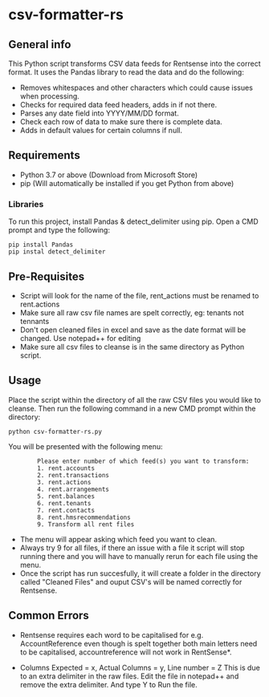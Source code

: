# csv-formatter-rs

## General info

This Python script transforms CSV data feeds for Rentsense into the correct format.
It uses the Pandas library to read the data and do the following:

* Removes whitespaces and other characters which could cause issues when processing.
* Checks for required data feed headers, adds in if not there.
* Parses any date field into YYYY/MM/DD format.
* Check each row of data to make sure there is complete data.
* Adds in default values for certain columns if null.

## Requirements

* Python 3.7 or above (Download from Microsoft Store)
* pip (Will automatically be installed if you get Python from above)

### Libraries

To run this project, install Pandas & detect_delimiter using pip.
Open a CMD prompt and type the following:
```
pip install Pandas
pip instal detect_delimiter
```

## Pre-Requisites

* Script will look for the name of the file, rent_actions must be renamed to rent.actions
* Make sure all raw csv file names are spelt correctly, eg: tenants not tennants
* Don't open cleaned files in excel and save as the date format will be changed. Use notepad++ for editing
* Make sure all csv files to cleanse is in the same directory as Python script.

## Usage

Place the script within the directory of all the raw CSV files you would like to cleanse.
Then run the following command in a new CMD prompt within the directory:
```
python csv-formatter-rs.py
```
You will be presented with the following menu: 

```
        Please enter number of which feed(s) you want to transform:
        1. rent.accounts
        2. rent.transactions
        3. rent.actions
        4. rent.arrangements
        5. rent.balances
        6. rent.tenants
        7. rent.contacts
        8. rent.hmsrecommendations
        9. Transform all rent files
```
* The menu will appear asking which feed you want to clean.
* Always try 9 for all files, if there an issue with a file it script will stop running there and you will have to manually rerun for each file using the menu.
* Once the script has run succesfully, it will create a folder in the directory called "Cleaned Files" and ouput CSV's will be named correctly for Rentsense. 

## Common Errors

* Rentsense requires each word to be capitalised for e.g. AccountReference even though is spelt together both main letters need to be capitalised, accountreference will not work in RentSense*.

* Columns Expected = x, Actual Columns = y, Line number = Z
	This is due to an extra delimiter in the raw files. Edit the file in notepad++ and remove the extra delimiter. And type Y to Run the file. 
